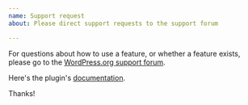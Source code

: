 ```yaml
---
name: Support request
about: Please direct support requests to the support forum

---
```


For questions about how to use a feature, or whether a feature exists, please go to the [WordPress.org support forum](https://wordpress.org/support/plugin/block-lab/).

Here's the plugin's [documentation](https://getblocklab.com/docs/).

Thanks!
